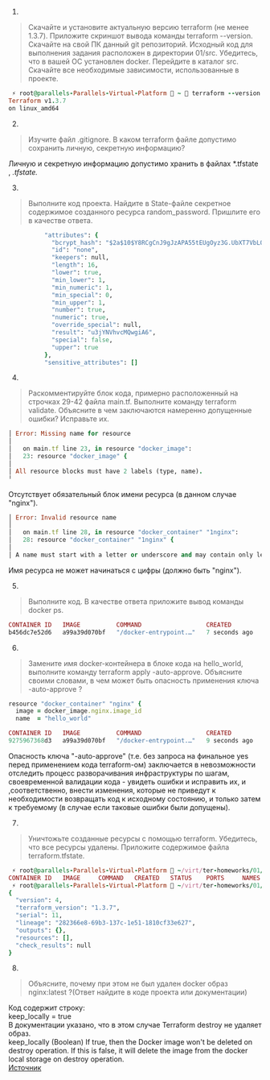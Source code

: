 1.  
  
> Скачайте и установите актуальную версию terraform (не менее 1.3.7). Приложите скриншот вывода команды terraform --version.
> Скачайте на свой ПК данный git репозиторий. Исходный код для выполнения задания расположен в директории 01/src.
> Убедитесь, что в вашей ОС установлен docker.
> Перейдите в каталог src. Скачайте все необходимые зависимости, использованные в проекте.  
  
```Ruby
 ⚡ root@parallels-Parallels-Virtual-Platform  ~  terraform --version
Terraform v1.3.7
on linux_amd64
```
  
2.  
> Изучите файл .gitignore. В каком terraform файле допустимо сохранить личную, секретную информацию?  
  
Личную и секретную информацию допустимо хранить в файлах *.tfstate , *.tfstate.*  

3.  

> Выполните код проекта. Найдите в State-файле секретное содержимое созданного ресурса random_password. Пришлите его в качестве ответа.  

```Ruby
          "attributes": {
            "bcrypt_hash": "$2a$10$Y8RCgCnJ9gJzAPA55tEUgOyz3G.UbXT7VbLQGkbfsRTnaw53VX.9S",
            "id": "none",
            "keepers": null,
            "length": 16,
            "lower": true,
            "min_lower": 1,
            "min_numeric": 1,
            "min_special": 0,
            "min_upper": 1,
            "number": true,
            "numeric": true,
            "override_special": null,
            "result": "u3jYNVhvcMQwgiA6",
            "special": false,
            "upper": true
          },
          "sensitive_attributes": []
```
  
4.  
> Раскомментируйте блок кода, примерно расположенный на строчках 29-42 файла main.tf. Выполните команду terraform validate. Объясните в чем заключаются намеренно допущенные ошибки? Исправьте их.

```Ruby
│ Error: Missing name for resource
│ 
│   on main.tf line 23, in resource "docker_image":
│   23: resource "docker_image" {
│ 
│ All resource blocks must have 2 labels (type, name).
╵
```
Отсутствует обязательный блок имени ресурса (в данном случае "nginx").  
  
```Ruby
│ Error: Invalid resource name
│ 
│   on main.tf line 28, in resource "docker_container" "1nginx":
│   28: resource "docker_container" "1nginx" {
│ 
│ A name must start with a letter or underscore and may contain only letters, digits, underscores, and dashes.
```
Имя ресурса не может начинаться с цифры (должно быть "nginx").  
  
5.  

> Выполните код. В качестве ответа приложите вывод команды docker ps.  

```Ruby
CONTAINER ID   IMAGE          COMMAND                  CREATED         STATUS         PORTS                  NAMES
b456dc7e52d6   a99a39d070bf   "/docker-entrypoint.…"   7 seconds ago   Up 6 seconds   0.0.0.0:8000->80/tcp   example_u3jYNVhvcMQwgiA6
```
  
6.  
> Замените имя docker-контейнера в блоке кода на hello_world, выполните команду terraform apply -auto-approve. Объясните своими словами, в чем может быть опасность применения ключа -auto-approve ?

```Ruby
resource "docker_container" "nginx" {
  image = docker_image.nginx.image_id
  name  = "hello_world"

CONTAINER ID   IMAGE          COMMAND                  CREATED         STATUS         PORTS                  NAMES
9275967368d3   a99a39d070bf   "/docker-entrypoint.…"   9 seconds ago   Up 8 seconds   0.0.0.0:8000->80/tcp   hello_world
```
  
Опасность ключа "-auto-approve" (т.е. без запроса на финальное yes перед применением кода terraform-ом) заключается в невозможности отследить процесс разворачивания инфраструктуры по шагам, своевременной валидации кода - увидеть ошибки и исправить их, и ,соответственно, внести изменения, которые не приведут к необходимости возвращать код к исходному состоянию, и только затем к требуемому (в случае если таковые ошибки были допущены).
  
7.  
> Уничтожьте созданные ресурсы с помощью terraform. Убедитесь, что все ресурсы удалены. Приложите содержимое файла terraform.tfstate.
  
```Ruby
 ⚡ root@parallels-Parallels-Virtual-Platform  ~/virt/ter-homeworks/01/src   main ±  docker ps        
CONTAINER ID   IMAGE     COMMAND   CREATED   STATUS    PORTS     NAMES
 ⚡ root@parallels-Parallels-Virtual-Platform  ~/virt/ter-homeworks/01/src   main ±  cat terraform.tfstate
{
  "version": 4,
  "terraform_version": "1.3.7",
  "serial": 11,
  "lineage": "282366e8-69b3-137c-1e51-1810cf33e627",
  "outputs": {},
  "resources": [],
  "check_results": null
}
```
  
8.  
> Объясните, почему при этом не был удален docker образ nginx:latest ?(Ответ найдите в коде проекта или документации)
  
Код содержит строку:  
  keep_locally = true  
В документации указано, что в этом случае Terraform destroy не удаляет образ.  
keep_locally (Boolean) If true, then the Docker image won't be deleted on destroy operation. If this is false, it will delete the image from the docker local storage on destroy operation.  
[Источник](https://registry.terraform.io/providers/kreuzwerker/docker/latest/docs/resources/image)
